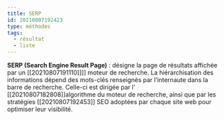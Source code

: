 ```yaml
---
title: SERP
id: 20210807192423
type: méthodes
tags:
  - résultat
  - liste
---
```

          

**SERP (Search Engine Result Page)** : désigne la page de résultats affichée par un [[20210807191110]]]] moteur de recherche. La hiérarchisation des informations dépend des mots-clés renseignés par l’internaute dans la barre de recherche. Celle-ci est dirigée par l’ [[20210807182808]]algorithme du moteur de recherche, ainsi que par les stratégies [[20210807192453]] SEO adoptées par chaque site web pour optimiser leur visibilité.


